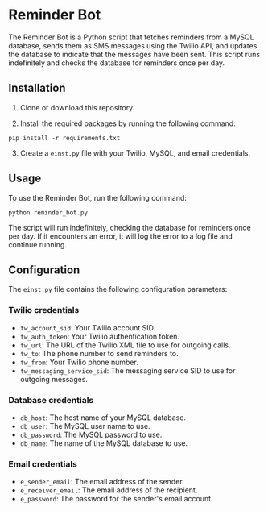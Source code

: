 # Reminder Bot

The Reminder Bot is a Python script that fetches reminders from a MySQL database, sends them as SMS messages using the Twilio API, and updates the database to indicate that the messages have been sent. This script runs indefinitely and checks the database for reminders once per day.

## Installation

1. Clone or download this repository.

2. Install the required packages by running the following command: 

`pip install -r requirements.txt`

3. Create a `einst.py` file with your Twilio, MySQL, and email credentials.

## Usage

To use the Reminder Bot, run the following command:

`python reminder_bot.py`

The script will run indefinitely, checking the database for reminders once per day. If it encounters an error, it will log the error to a log file and continue running.

## Configuration

The `einst.py` file contains the following configuration parameters:

### Twilio credentials

- `tw_account_sid`: Your Twilio account SID.
- `tw_auth_token`: Your Twilio authentication token.
- `tw_url`: The URL of the Twilio XML file to use for outgoing calls.
- `tw_to`: The phone number to send reminders to.
- `tw_from`: Your Twilio phone number.
- `tw_messaging_service_sid`: The messaging service SID to use for outgoing messages.

### Database credentials

- `db_host`: The host name of your MySQL database.
- `db_user`: The MySQL user name to use.
- `db_password`: The MySQL password to use.
- `db_name`: The name of the MySQL database to use.

### Email credentials

- `e_sender_email`: The email address of the sender.
- `e_receiver_email`: The email address of the recipient.
- `e_password`: The password for the sender's email account.


